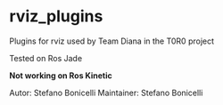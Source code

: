 # rviz_plugins

Plugins for rviz used by Team Diana in the T0R0 project

Tested on Ros Jade

**Not working on Ros Kinetic**

Autor: Stefano Bonicelli
Maintainer: Stefano Bonicelli

